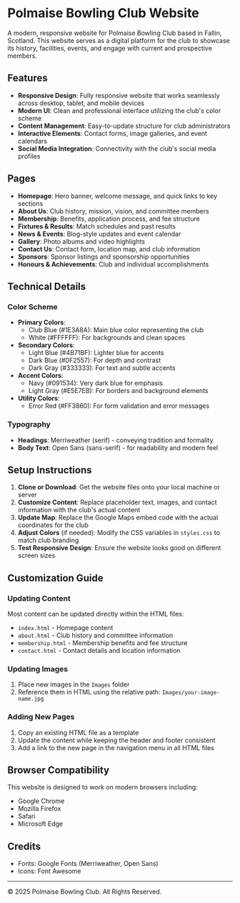 # Polmaise Bowling Club Website

A modern, responsive website for Polmaise Bowling Club based in Fallin, Scotland. This website serves as a digital platform for the club to showcase its history, facilities, events, and engage with current and prospective members.

## Features

- **Responsive Design**: Fully responsive website that works seamlessly across desktop, tablet, and mobile devices
- **Modern UI**: Clean and professional interface utilizing the club's color scheme
- **Content Management**: Easy-to-update structure for club administrators
- **Interactive Elements**: Contact forms, image galleries, and event calendars
- **Social Media Integration**: Connectivity with the club's social media profiles

## Pages

- **Homepage**: Hero banner, welcome message, and quick links to key sections
- **About Us**: Club history, mission, vision, and committee members
- **Membership**: Benefits, application process, and fee structure
- **Fixtures & Results**: Match schedules and past results
- **News & Events**: Blog-style updates and event calendar
- **Gallery**: Photo albums and video highlights
- **Contact Us**: Contact form, location map, and club information
- **Sponsors**: Sponsor listings and sponsorship opportunities
- **Honours & Achievements**: Club and individual accomplishments

## Technical Details

### Color Scheme

- **Primary Colors**:
  - Club Blue (#1E3A8A): Main blue color representing the club
  - White (#FFFFFF): For backgrounds and clean spaces
- **Secondary Colors**:
  - Light Blue (#4B71BF): Lighter blue for accents
  - Dark Blue (#0F2557): For depth and contrast
  - Dark Gray (#333333): For text and subtle accents
- **Accent Colors**:
  - Navy (#091534): Very dark blue for emphasis
  - Light Gray (#E5E7EB): For borders and background elements
- **Utility Colors**:
  - Error Red (#FF3860): For form validation and error messages

### Typography

- **Headings**: Merriweather (serif) - conveying tradition and formality
- **Body Text**: Open Sans (sans-serif) - for readability and modern feel

## Setup Instructions

1. **Clone or Download**: Get the website files onto your local machine or server
2. **Customize Content**: Replace placeholder text, images, and contact information with the club's actual content
3. **Update Map**: Replace the Google Maps embed code with the actual coordinates for the club
4. **Adjust Colors** (if needed): Modify the CSS variables in `styles.css` to match club branding
5. **Test Responsive Design**: Ensure the website looks good on different screen sizes

## Customization Guide

### Updating Content

Most content can be updated directly within the HTML files:

- `index.html` - Homepage content
- `about.html` - Club history and committee information
- `membership.html` - Membership benefits and fee structure
- `contact.html` - Contact details and location information

### Updating Images

1. Place new images in the `Images` folder
2. Reference them in HTML using the relative path: `Images/your-image-name.jpg`

### Adding New Pages

1. Copy an existing HTML file as a template
2. Update the content while keeping the header and footer consistent
3. Add a link to the new page in the navigation menu in all HTML files

## Browser Compatibility

This website is designed to work on modern browsers including:
- Google Chrome
- Mozilla Firefox
- Safari
- Microsoft Edge

## Credits

- Fonts: Google Fonts (Merriweather, Open Sans)
- Icons: Font Awesome

---

© 2025 Polmaise Bowling Club. All Rights Reserved. 
